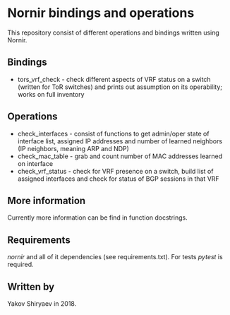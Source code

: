 Nornir bindings and operations
==============================

This repository consist of different operations and bindings written using Nornir.

Bindings
--------

 * tors\_vrf\_check - check different aspects of VRF status on a switch (written for ToR switches)
    and prints out assumption on its operability; works on full inventory

Operations
----------

 * check\_interfaces - consist of functions to get admin/oper state of interface list, assigned IP
    addresses and number of learned neighbors (IP neighbors, meaning ARP and NDP)
 * check\_mac\_table - grab and count number of MAC addresses learned on interface
 * check\_vrf\_status - check for VRF presence on a switch, build list of assigned interfaces and
    check for status of BGP sessions in that VRF

More information
----------------

Currently more information can be find in function docstrings.

Requirements
------------

_nornir_ and all of it dependencies (see requirements.txt). For tests _pytest_ is required.

Written by
----------

Yakov Shiryaev in 2018.
